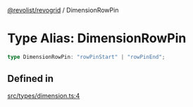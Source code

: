 [@revolist/revogrid](README.md) / DimensionRowPin

# Type Alias: DimensionRowPin

```ts
type DimensionRowPin: "rowPinStart" | "rowPinEnd";
```

## Defined in

[src/types/dimension.ts:4](https://github.com/revolist/revogrid/blob/13653d8ee505d63a363463d1b61354eec56320a1/src/types/dimension.ts#L4)
